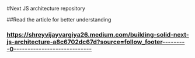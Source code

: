 #Next JS architecture repository

##Read the article for better understanding
### https://shreyvijayvargiya26.medium.com/building-solid-next-js-architecture-a8c6702dc67d?source=follow_footer---------0----------------------------

